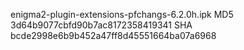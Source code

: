 enigma2-plugin-extensions-pfchangs-6.2.0h.ipk
MD5 3d64b9077cbfd90b7ac8172358419341
SHA bcde2998e6b9b452a47ff8d45551664ba07a6968

